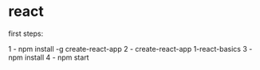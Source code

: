# react

first steps:

1 - npm install -g create-react-app
2 - create-react-app 1-react-basics
3 - npm install
4 - npm start